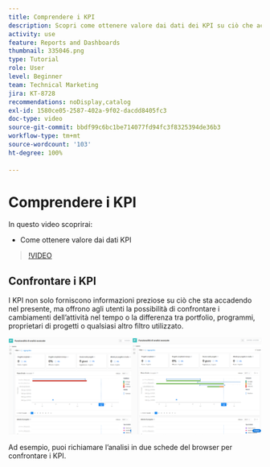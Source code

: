 ```yaml
---
title: Comprendere i KPI
description: Scopri come ottenere valore dai dati dei KPI su ciò che accade nel presente e sulle tendenze del passato.
activity: use
feature: Reports and Dashboards
thumbnail: 335046.png
type: Tutorial
role: User
level: Beginner
team: Technical Marketing
jira: KT-8728
recommendations: noDisplay,catalog
exl-id: 1580ce05-2587-402a-9f02-dacdd8405fc3
doc-type: video
source-git-commit: bbdf99c6bc1be714077fd94fc3f8325394de36b3
workflow-type: tm+mt
source-wordcount: '103'
ht-degree: 100%

---
```


# Comprendere i KPI

In questo video scoprirai:

* Come ottenere valore dai dati KPI

>[!VIDEO](https://video.tv.adobe.com/v/3445504/?quality=12&learn=on&enablevpops=1&captions=ita)

## Confrontare i KPI

I KPI non solo forniscono informazioni preziose su ciò che sta accadendo nel presente, ma offrono agli utenti la possibilità di confrontare i cambiamenti dell’attività nel tempo o la differenza tra portfolio, programmi, proprietari di progetti o qualsiasi altro filtro utilizzato.

![Immagine che mostra due schede del browser affiancate](assets/section-2-0.png)

Ad esempio, puoi richiamare l’analisi in due schede del browser per confrontare i KPI.
